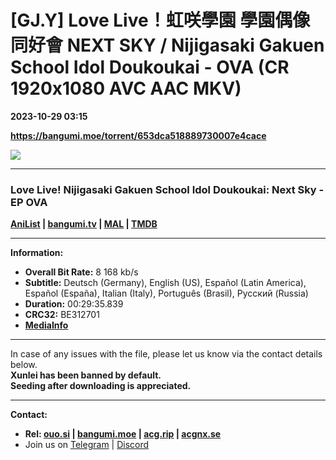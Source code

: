 # [GJ.Y] Love Live！虹咲學園 學園偶像同好會 NEXT SKY / Nijigasaki Gakuen School Idol Doukoukai - OVA (CR 1920x1080 AVC AAC MKV)

**2023-10-29 03:15**

**https://bangumi.moe/torrent/653dca518889730007e4cace**

![](https://img1.ak.crunchyroll.com/i/spire4-tmb/26797d7d152d2a426a8f294585c643591698159686_full.jpg)

* * *

### **__Love Live! Nijigasaki Gakuen School Idol Doukoukai: Next Sky__** - EP OVA

**[AniList](https://anilist.co/anime/157654) | [bangumi.tv](https://bgm.tv/subject/408883) | [MAL](https://myanimelist.net/anime/53671) | [TMDB](https://www.themoviedb.org/movie/1053075-next-sky)**

* * *

**Information:**

*   **Overall Bit Rate:** 8 168 kb/s
*   **Subtitle:** Deutsch (Germany), English (US), Español (Latin America), Español (España), Italian (Italy), Português (Brasil), Русский (Russia)
*   **Duration:** 00:29:35.839
*   **CRC32:** BE312701
*   **[MediaInfo](https://rr1---nfo.raws.dev/%5BGJ.Y%5D%20Love%20Live%21%20Nijigasaki%20Gakuen%20School%20Idol%20Doukoukai%20-%20%20Next%20Sky%20-%20OVA%20%28CR%201920x1080%20AVC%20AAC%20MKV%29%20%5BBE312701%5D.mkv.nfo)**

* * *

In case of any issues with the file, please let us know via the contact details below.  
**Xunlei has been banned by default.**  
**Seeding after downloading is appreciated.**

* * *

**Contact:**

*   **Rel: [ouo.si](https://ouo.si/user/BraveSail) | [bangumi.moe](https://bangumi.moe/search/63e4b7585fa12c0007949b88) | [acg.rip](https://acg.rip/user/5570) | [acgnx.se](https://share.acgnx.se/user-529-1.html)**
*   Join us on [Telegram](https://kirara-fantasia.moe/telegram) | [Discord](https://kirara-fantasia.moe/discord)